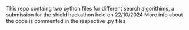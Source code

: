 This repo containg two python files for different search algorithims, a submission for the shield hackathon held on 22/10/2024
More info about the code is commented in the respective .py files
